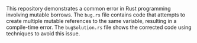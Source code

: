 This repository demonstrates a common error in Rust programming involving mutable borrows. The `bug.rs` file contains code that attempts to create multiple mutable references to the same variable, resulting in a compile-time error. The `bugSolution.rs` file shows the corrected code using techniques to avoid this issue.